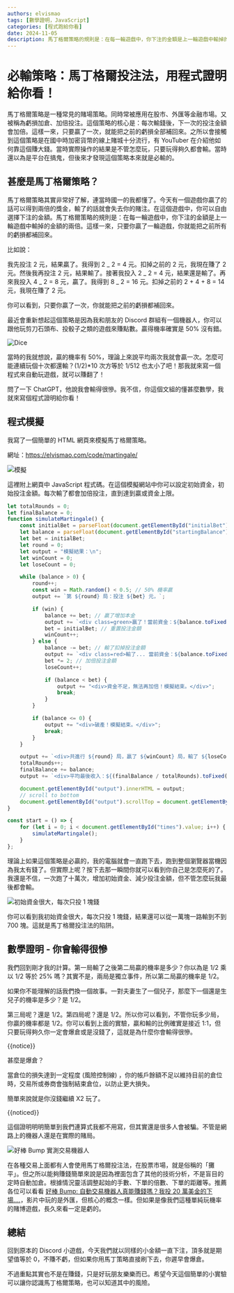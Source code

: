```yaml
---
authors: elvismao
tags: [數學證明，JavaScript]
categories: [程式跑給你看]
date: 2024-11-05
description: 馬丁格爾策略的規則是：在每一輪遊戲中，你下注的金額是上一輪遊戲中輸掉的金額的兩倍。用程式模擬和數學證明這個策略一定會虧錢，因為玩多局贏的機率不會提升，提升的只有你投入的資金。
---
```


# 必輸策略：馬丁格爾投注法，用程式證明給你看！

馬丁格爾策略是一種常見的賭場策略。同時常被應用在股市、外匯等金融市場。又被稱為虧損加倉、加倍投注。這個策略的核心是：每次輸錢後，下一次的投注金額會加倍。這樣一來，只要贏了一次，就能把之前的虧損全部補回來。之所以會接觸到這個策略是在國中時加密貨幣的線上賭城十分流行，有 YouTuber 在介紹他如何靠這個賺大錢。當時實際操作的結果是不管怎麼玩，只要玩得夠久都會輸。當時還以為是平台在搞鬼，但後來才發現這個策略本來就是必輸的。

## 甚麼是馬丁格爾策略？

馬丁格爾策略其實非常好了解，連當時國一的我都懂了。今天有一個遊戲你贏了的話可以得到兩倍的獎金，輸了的話就會失去你的賭注。在這個遊戲中，你可以自由選擇下注的金額。馬丁格爾策略的規則是：在每一輪遊戲中，你下注的金額是上一輪遊戲中輸掉的金額的兩倍。這樣一來，只要你贏了一輪遊戲，你就能把之前所有的虧損都補回來。

比如說：

我先投注 2 元，結果贏了。我得到 2 _ 2 = 4 元。扣掉之前的 2 元，我現在賺了 2 元。然後我再投注 2 元，結果輸了。接著我投入 2 _ 2 = 4 元，結果還是輸了。再來我投入 4 _ 2 = 8 元，贏了。我得到 8 _ 2 = 16 元。扣掉之前的 2 + 4 + 8 = 14 元，我現在賺了 2 元。

你可以看到，只要你贏了一次，你就能把之前的虧損都補回來。

最近會重新想起這個策略是因為我和朋友的 Discord 群組有一個機器人，你可以跟他玩剪刀石頭布、投骰子之類的遊戲來賺點數。贏得機率確實是 50% 沒有錯。

![Dice](dice.webp)

當時的我就想說，贏的機率有 50%，理論上來說平均兩次我就會贏一次。怎麼可能連續玩個十次都還輸？(1/2)\*10 次方等於 1/512 也太小了吧！那我就來寫一個程式來自動玩遊戲，就可以賺翻了！

問了一下 ChatGPT，他說我會輸得很慘。我不信，你這個文組的懂甚麼數學，我就來寫個程式證明給你看！

## 程式模擬

我寫了一個簡單的 HTML 網頁來模擬馬丁格爾策略。

網址：<https://elvismao.com/code/martingale/>

![模擬](模擬.webp)

這裡附上網頁中 JavaScript 程式碼。在這個模擬網站中你可以設定初始資金，初始投注金額。每次輸了都會加倍投注，直到達到贏或資金上限。

```js
let totalRounds = 0;
let finalBalance = 0;
function simulateMartingale() {
	const initialBet = parseFloat(document.getElementById("initialBet").value);
	let balance = parseFloat(document.getElementById("startingBalance").value);
	let bet = initialBet;
	let round = 0;
	let output = "模擬結果：\n";
	let winCount = 0;
	let loseCount = 0;

	while (balance > 0) {
		round++;
		const win = Math.random() < 0.5; // 50% 機率贏
		output += `第 ${round} 局：投注 ${bet} 元，`;

		if (win) {
			balance += bet; // 贏了增加本金
			output += `<div class=green>贏了！當前資金：${balance.toFixed(2)} 元</div>`;
			bet = initialBet; // 重置投注金額
			winCount++;
		} else {
			balance -= bet; // 輸了扣掉投注金額
			output += `<div class=red>輸了... 當前資金：${balance.toFixed(2)} 元</div>`;
			bet *= 2; // 加倍投注金額
			loseCount++;

			if (balance < bet) {
				output += "<div>資金不足，無法再加倍！模擬結束。</div>";
				break;
			}
		}

		if (balance <= 0) {
			output += "<div>破產！模擬結束。</div>";
			break;
		}
	}

	output += `<div>共進行 ${round} 局，贏了 ${winCount} 局，輸了 ${loseCount} 局。</div>`;
	totalRounds++;
	finalBalance += balance;
	output += `<div>平均最後收入：${(finalBalance / totalRounds).toFixed(2)} 元</div>`;

	document.getElementById("output").innerHTML = output;
	// scroll to bottom
	document.getElementById("output").scrollTop = document.getElementById("output").scrollHeight;
}

const start = () => {
	for (let i = 0; i < document.getElementById("times").value; i++) {
		simulateMartingale();
	}
};
```

理論上如果這個策略是必贏的，我的電腦就會一直跑下去，跑到整個瀏覽器當機因為我太有錢了。但實際上呢？按下去那一瞬間你就可以看到你自己是怎麼死的了。我還是不信，一次跑了十萬次，增加初始資金、減少投注金額，但不管怎麼玩我最後都會輸。

![初始資金很大，每次只投 1 塊錢](很多錢.webp)

你可以看到我初始資金很大，每次只投 1 塊錢，結果還可以從一萬塊一路輸到不到 700 塊。這就是馬丁格爾投注法的陷阱。

## 數學證明 - 你會輸得很慘

我們回到剛才我的計算。第一局輸了之後第二局贏的機率是多少？你以為是 1/2 乘以 1/2 等於 25% 嗎？其實不是，兩局是獨立事件，所以第二局贏的機率是 1/2。

如果你不能理解的話我們換一個故事。一對夫妻生了一個兒子，那麼下一個還是生兒子的機率是多少？是 1/2。

第三局呢？還是 1/2。第四局呢？還是 1/2。所以你可以看到，不管你玩多少局，你贏的機率都是 1/2。你可以看到上面的實驗，贏和輸的比例確實是接近 1:1，但只要玩得夠久你一定會爆倉或是沒錢了，這就是為什麼你會輸得很慘。

{{notice}}

甚麼是爆倉？

當倉位的損失達到一定程度 (風險控制線) ，你的帳戶餘額不足以維持目前的倉位時，交易所或券商會強制結束倉位，以防止更大損失。

簡單來說就是你沒錢繼續 X2 玩了。

{{noticed}}

這個證明明明簡單到我們連算式我都不用寫，但其實還是很多人會被騙。不管是網路上的機器人還是在實際的賭局。

![好棒 Bump 實測交易機器人](bump.webp)

在各種交易上面都有人會使用馬丁格爾投注法，在股票市場，就是俗稱的「攤平」。但之所以能夠賺錢簡單來說是因為裡面包含了其他的技術分析，不是盲目的定時自動加倉。根據情況靈活調整起始的手數、下單的倍數、下單的距離等。推薦各位可以看看 [好棒 Bump: 自動交易機器人真能賺錢嗎？我投 20 萬美金的下場….](https://www.youtube.com/watch?v=1IUgdjfdCtQ&t=914s)，影片中玩的是外匯，但核心的概念一樣。但如果是像我們這種單純玩機率的賭博遊戲，長久來看一定是虧的。

## 總結

回到原本的 Discord 小遊戲，今天我們就以同樣的小金額一直下注，頂多就是期望值等於 0，不賺不虧，但如果你用馬丁策略直接刷下去，你遲早會爆倉。

不過重點其實也不是在賺錢，只是好玩朋友樂樂而已。希望今天這個簡單的小實驗可以讓你認識馬丁格爾策略，也可以知道其中的風險。
